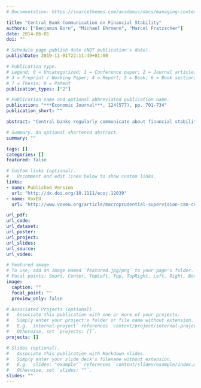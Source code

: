 ```yaml
---
# Documentation: https://sourcethemes.com/academic/docs/managing-content/

title: "Central Bank Communication on Financial Stability"
authors: ["Benjamin Born", "Michael Ehrmann", "Marcel Fratzscher"]
date: 2014-06-01
doi: ""

# Schedule page publish date (NOT publication's date).
publishDate: 2019-11-01T22:11:49+01:00

# Publication type.
# Legend: 0 = Uncategorized; 1 = Conference paper; 2 = Journal article;
# 3 = Preprint / Working Paper; 4 = Report; 5 = Book; 6 = Book section;
# 7 = Thesis; 8 = Patent
publication_types: ["2"]

# Publication name and optional abbreviated publication name.
publication: "***Economic Journal***, 124(577), pp. 701-734"
publication_short: ""

abstract: "Central banks regularly communicate about financial stability issues. This article asks how such communications affect financial markets, based on a unique dataset covering more than 1,000 releases of Financial Stability Reports (FSRs) and speeches by 37 central banks over the past 14 years. The findings suggest that optimistic FSRs lead to significant and potentially long-lasting positive abnormal stock market returns, whereas no such effect is found for pessimistic FSRs. Speeches and interviews, in contrast, have smaller effects on market returns during tranquil times but have been influential during the 2007–10 global financial crisis."

# Summary. An optional shortened abstract.
summary: ""

tags: []
categories: []
featured: false

# Custom links (optional).
#   Uncomment and edit lines below to show custom links.
links:
- name: Published Version
  url: "http://dx.doi.org/10.1111/ecoj.12039"
- name: VoxEU
  url: "http://www.voxeu.org/article/macroprudential-supervision-can-central-bank-communication-be-effective-policy-tool"

url_pdf:
url_code:
url_dataset:
url_poster:
url_project:
url_slides:
url_source:
url_video:

# Featured image
# To use, add an image named `featured.jpg/png` to your page's folder.
# Focal points: Smart, Center, TopLeft, Top, TopRight, Left, Right, BottomLeft, Bottom, BottomRight.
image:
  caption: ""
  focal_point: ""
  preview_only: false

# Associated Projects (optional).
#   Associate this publication with one or more of your projects.
#   Simply enter your project's folder or file name without extension.
#   E.g. `internal-project` references `content/project/internal-project/index.md`.
#   Otherwise, set `projects: []`.
projects: []

# Slides (optional).
#   Associate this publication with Markdown slides.
#   Simply enter your slide deck's filename without extension.
#   E.g. `slides: "example"` references `content/slides/example/index.md`.
#   Otherwise, set `slides: ""`.
slides: ""
---
```

